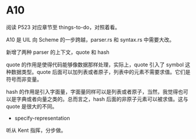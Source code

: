 # A10

阅读 P523 对应章节至  things-to-do，对照着看。


A10 是 UIL 向 Scheme 的一步跨越，parser.rs 和 syntax.rs 中需要大改。

新增了两种 parser 的上下文，quote 和 hash

quote 的作用是使得代码能够像数据那样处理，实际上，quote 引入了 symbol 这种数据类型。quote 后面可以加列表或者原子，列表中的元素不需要求值。它们是符号而非变量。

hash 的作用是引入字面量，字面量同样可以是列表或者原子，当然，我觉得也可以是字典或者向量之类的。总而言之，hash 后面的非原子元素可以被求值。这与 quote 是很大的不同。

+ specify-representation

听从 Kent 指挥，分步做。